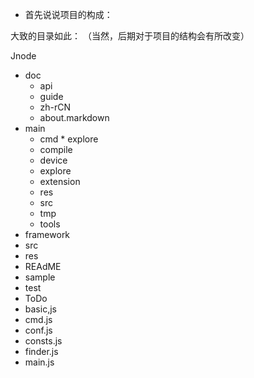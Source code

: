 * 首先说说项目的构成：

大致的目录如此： （当然，后期对于项目的结构会有所改变）

Jnode

* doc
	 * api
	 * guide
	 * zh-rCN
	 * about.markdown
* main
	 * cmd
	  * explore
	 * compile
	 * device
	 * explore
	 * extension
	 * res
	 * src
	 * tmp
	 * tools
* framework
 * src
 * res
 * REAdME
* sample
* test
* ToDo
* basic,js
* cmd.js
* conf.js
* consts.js
* finder.js
* main.js
